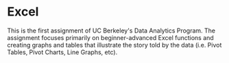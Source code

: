 # Excel
This is the first assignment of UC Berkeley's Data Analytics Program. The assignment focuses primarily on beginner-advanced Excel functions and creating graphs and tables that illustrate the story told by the data (i.e. Pivot Tables, Pivot Charts, Line Graphs, etc).
